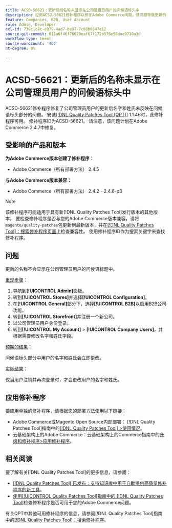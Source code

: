 ```yaml
---
title: ACSD-56621：更新后的名称未显示在公司管理员用户的问候语标头中
description: 应用ACSD-56621修补程序以修复Adobe Commerce问题，该问题导致更新的公司管理员用户的名字和姓氏未反映在问候语标头部分。
feature: Companies, B2B, User Account
role: Admin, Developer
exl-id: 739c1c8c-e079-4ad7-be97-7c60b0347e12
source-git-commit: 011a6f46f76029eaf67f172b576e58dac9710a3d
workflow-type: tm+mt
source-wordcount: '402'
ht-degree: 0%

---
```


# ACSD-56621：更新后的名称未显示在公司管理员用户的问候语标头中

ACSD-56621修补程序修复了公司管理员用户的更新后名字和姓氏未反映在问候语标头部分的问题。 安装[[!DNL Quality Patches Tool (QPT)]](https://experienceleague.adobe.com/zh-hans/docs/commerce-operations/tools/quality-patches-tool/quality-patches-tool-to-self-serve-quality-patches) 1.1.46时，此修补程序可用。 修补程序ID为ACSD-56621。 请注意，该问题计划在Adobe Commerce 2.4.7中修复。

## 受影响的产品和版本

**为Adobe Commerce版本创建了修补程序：**

* Adobe Commerce（所有部署方法） 2.4.5

**与Adobe Commerce版本兼容：**

* Adobe Commerce（所有部署方法） 2.4.2 - 2.4.6-p3

>[!NOTE]
>
>该修补程序可能适用于具有新[!DNL Quality Patches Tool]发行版本的其他版本。 要检查修补程序是否与您的Adobe Commerce版本兼容，请将`magento/quality-patches`包更新到最新版本，并在[[!DNL Quality Patches Tool]：搜索修补程序页面](https://experienceleague.adobe.com/tools/commerce-quality-patches/index.html?lang=zh-Hans)上检查兼容性。 使用修补程序ID作为搜索关键字来查找修补程序。

## 问题

更新的名称不会显示在公司管理员用户的问候语标题中。

<u>重现步骤</u>：

1. 导航到&#x200B;**[!UICONTROL Admin]**&#x200B;面板。
1. 转到&#x200B;**[!UICONTROL Stores]**&#x200B;并选择&#x200B;**[!UICONTROL Configuration]**。
1. 在&#x200B;**[!UICONTROL General]**&#x200B;部分下，选择&#x200B;**[!UICONTROL B2B]**&#x200B;以启用B2B公司功能。
1. 转到&#x200B;**[!UICONTROL Storefront]**&#x200B;并注册一个新公司。
1. 以公司管理员用户身份登录。
1. 转到&#x200B;**[!UICONTROL My Account]** > **[!UICONTROL Company Users]**，并根据需要修改名字和姓氏字段。

<u>预期的结果</u>：

问候语标头部分中用户的名字和姓氏会立即更改。

<u>实际结果</u>：

仅当用户注销并再次登录时，才会更改用户的名字和姓氏。

## 应用修补程序

要应用单独的修补程序，请根据您的部署方法使用以下链接：

* Adobe Commerce或Magento Open Source内部部署： [!DNL Quality Patches Tool]指南中的[[!DNL Quality Patches Tool] >使用情况](/help/tools/quality-patches-tool/usage.md)。
* 云基础架构上的Adobe Commerce：云基础架构上的Commerce指南中的[升级和修补程序>应用修补程序](https://experienceleague.adobe.com/docs/commerce-cloud-service/user-guide/develop/upgrade/apply-patches.html?lang=zh-Hans)。

## 相关阅读

要了解有关[!DNL Quality Patches Tool]的更多信息，请参阅：

* [[!DNL Quality Patches Tool] 已发布：支持知识库中用于自助提供高质量修补程序的新工具](https://experienceleague.adobe.com/zh-hans/docs/commerce-operations/tools/quality-patches-tool/quality-patches-tool-to-self-serve-quality-patches)。
* [使用[!UICONTROL Quality Patches Tool]指南中的 [!DNL Quality Patches Tool]](/help/tools/quality-patches-tool/patches-available-in-qpt/check-patch-for-magento-issue-with-magento-quality-patches.md)检查修补程序是否可用于您的Adobe Commerce问题。


有关QPT中其他可用修补程序的信息，请参阅[!DNL Quality Patches Tool]指南中的[[!DNL Quality Patches Tool]：搜索修补程序](https://experienceleague.adobe.com/tools/commerce-quality-patches/index.html?lang=zh-Hans)。
